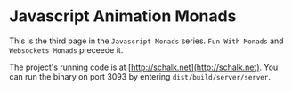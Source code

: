 # Javascript Animation Monads
 
This is the third page in the `Javascript Monads` series. `Fun With Monads` and `Websockets Monads` preceede it. 

The project's running code is at [http://schalk.net](http://schalk.net). You can run the binary on port 3093 by entering `dist/build/server/server`.



